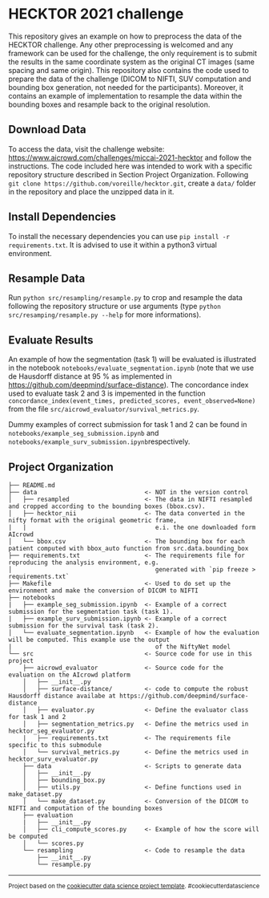 HECKTOR 2021 challenge
==============================

This repository gives an example on how to preprocess the data of the HECKTOR challenge. Any other preprocessing is welcomed and any framework can be used for the challenge, the only requirement is to submit the results in the same coordinate system as the original CT images (same spacing and same origin). This repository also contains the code used to prepare the data of the challenge (DICOM to NIFTI, SUV computation and bounding box generation, not needed for the participants). Moreover, it contains an example of implementation to resample the data within the bounding boxes and resample back to the original resolution.


Download Data
------------
To access the data, visit the challenge website: https://www.aicrowd.com/challenges/miccai-2021-hecktor and follow the instructions.
The code included here was intended to work with a specific repository structure described in Section Project Organization.
Following `git clone https://github.com/voreille/hecktor.git`, create a `data/` folder in the repository and place the unzipped data in it.

Install Dependencies
------------
To install the necessary dependencies you can use `pip install -r requirements.txt`. It is advised to use it within
a python3 virtual environment.

Resample Data
------------
Run `python src/resampling/resample.py` to crop and resample the data following the repository structure or use arguments (type `python src/resamping/resample.py --help` for more informations).

Evaluate Results
------------
An example of how the segmentation (task 1) will be evaluated is illustrated in the notebook `notebooks/evaluate_segmentation.ipynb` (note that we use de Hausdorff distance at 95 % as implemented in https://github.com/deepmind/surface-distance).
The concordance index used to evaluate task 2 and 3 is impemented in the function `concordance_index(event_times, predicted_scores, event_observed=None)` from the file `src/aicrowd_evaluator/survival_metrics.py`.

Dummy examples of correct submission for task 1 and 2 can be found in `notebooks/example_seg_submission.ipynb` and `notebooks/example_surv_submission.ipynb`respectively.


Project Organization
------------

    ├── README.md                     
    ├── data                              <- NOT in the version control
    │   ├── resampled                     <- The data in NIFTI resampled and cropped according to the bounding boxes (bbox.csv).
    │   ├── hecktor_nii                   <- The data converted in the nifty format with the original geometric frame,
    |   |                                    e.i. the one downloaded form AIcrowd
    │   └── bbox.csv                      <- The bounding box for each patient computed with bbox_auto function from src.data.bounding_box
    ├── requirements.txt                  <- The requirements file for reproducing the analysis environment, e.g.
    │                                        generated with `pip freeze > requirements.txt`
    ├── Makefile                          <- Used to do set up the environment and make the conversion of DICOM to NIFTI
    ├── notebooks
    |   ├── example_seg_submission.ipynb  <- Example of a correct submission for the segmentation task (task 1).
    |   ├── example_surv_submission.ipynb <- Example of a correct submission for the survival task (task 2).
    │   └── evaluate_segmentation.ipynb   <- Example of how the evaluation will be computed. This example use the output
    |                                        of the NiftyNet model
    └── src                               <- Source code for use in this project
        ├── aicrowd_evaluator             <- Source code for the evaluation on the AIcrowd platform
        │   ├── __init__.py
        │   ├── surface-distance/         <- code to compute the robust Hausdorff distance availabe at https://github.com/deepmind/surface-distance        
        │   ├── evaluator.py              <- Define the evaluator class for task 1 and 2
        │   ├── segmentation_metrics.py   <- Define the metrics used in hecktor_seg_evaluator.py
        |   ├── requirements.txt          <- The requirements file specific to this submodule
        │   └── survival_metrics.py       <- Define the metrics used in hecktor_surv_evaluator.py
        ├── data                          <- Scripts to generate data
        │   ├── __init__.py
        │   ├── bounding_box.py        
        │   ├── utils.py                  <- Define functions used in make_dataset.py
        │   └── make_dataset.py           <- Conversion of the DICOM to NIFTI and computation of the bounding boxes
        ├── evaluation
        |   ├── __init__.py
        │   ├── cli_compute_scores.py     <- Example of how the score will be computed
        │   └── scores.py
        └── resampling                    <- Code to resample the data 
            ├── __init__.py
            └── resample.py
         

--------

<p><small>Project based on the <a target="_blank" href="https://drivendata.github.io/cookiecutter-data-science/">cookiecutter data science project template</a>. #cookiecutterdatascience</small></p>
